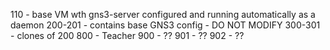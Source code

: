 110 - base VM wth gns3-server configured and running automatically as a daemon
200-201 - contains base GNS3 config - DO NOT MODIFY
300-301 - clones of 200
800 - Teacher
900 - ??
901 - ??
902 - ??